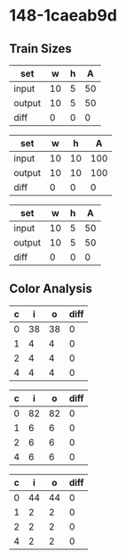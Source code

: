 # 148-1caeab9d
## Train Sizes

|set|w|h|A|
|---|---|---|---|
|input|10|5|50|
|output|10|5|50|
|diff|0|0|0|


|set|w|h|A|
|---|---|---|---|
|input|10|10|100|
|output|10|10|100|
|diff|0|0|0|


|set|w|h|A|
|---|---|---|---|
|input|10|5|50|
|output|10|5|50|
|diff|0|0|0|


## Color Analysis

|c|i|o|diff|
|---|---|---|---|
|0|38|38|0|
|1|4|4|0|
|2|4|4|0|
|4|4|4|0|


|c|i|o|diff|
|---|---|---|---|
|0|82|82|0|
|1|6|6|0|
|2|6|6|0|
|4|6|6|0|


|c|i|o|diff|
|---|---|---|---|
|0|44|44|0|
|1|2|2|0|
|2|2|2|0|
|4|2|2|0|

